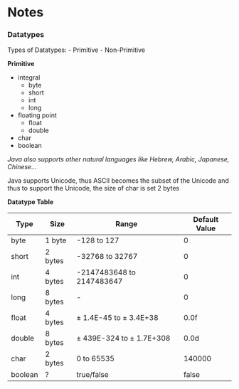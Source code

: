 # Notes

### Datatypes

Types of Datatypes:
	- Primitive
	- Non-Primitive

**Primitive** 

- integral <br>
	- byte <br>
	- short <br>
	- int <br>
	- long <br>
- floating point <br>
	- float
	- double
- char
- boolean

*Java also supports other natural languages like Hebrew, Arabic, Japanese, Chinese...*

Java supports Unicode, thus ASCII becomes the subset of the Unicode and thus to support the Unicode, the size of char is set 2 bytes

**Datatype Table**

| Type | Size | Range | Default Value |
| ---- | ---- | ----- | ------------ |
| byte | 1 byte | -128 to 127 | 0 |
| short | 2 bytes | -32768 to 32767 | 0 |
| int | 4 bytes | -2147483648 to 2147483647 | 0 |
| long | 8 bytes | - | 0 |
| float | 4 bytes | ± 1.4E-45 to ± 3.4E+38 | 0.0f |
| double | 8 bytes | ± 439E-324 to ± 1.7E+308 | 0.0d |
| char | 2 bytes | 0 to 65535 | 140000 |
| boolean | ? | true/false | false | 
